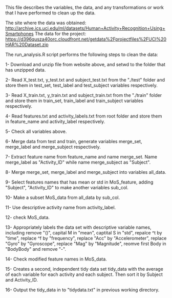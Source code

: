 This file describes the variables, the data, and any transformations or work that I have performed to clean up the data.

The site where the data was obtained:
http://archive.ics.uci.edu/ml/datasets/Human+Activity+Recognition+Using+Smartphones
The data for the project:
https://d396qusza40orc.cloudfront.net/getdata%2Fprojectfiles%2FUCI%20HAR%20Dataset.zip

The run_analysis.R script performs the following steps to clean the data:

1- Download and unzip file from website above, and setwd to the folder that has unzipped data.

2- Read X_test.txt, y_test.txt and subject_test.txt from the "./test" folder and store them in test_set, test_label and test_subject variables respectively.

3- Read X_train.txt, y_train.txt and subject_train.txt from the "./train" folder and store them in train_set, train_label and train_subject variables respectively.

4- Read features.txt and activity_labels.txt from root folder and store them in feature_name and activity_label respectively.

5- Check all variables above.

6- Merge data from test and train, generate variables merge_set, merge_label and merge_subject respectively.

7- Extract feature name from feature_name and name merge_set. Name merge_label as "Activity_ID" while name merge_subject as "Subject".

8- Merge merge_set, merge_label and merge_subject into variables all_data.

9- Select features names that has mean or std  in MoS_feature, adding "Subject", "Activity_ID" to make another variables sub_col. 

10- Make a subset MoS_data from all_data by sub_col. 

11- Use descriptive activity name from activity_label.

12- check MoS_data.

13- Appropriately labels the data set with descriptive variable names, including remove "()", capital M in "mean", captital S in "std", repalce ^t by "time", replace ^f by "frequency", replace "Acc" by "Accelerometer", replace "Gyro" by "Gyroscope", replace "Mag" by "Magnitude", reomve first Body in "BodyBody" and remove "-".

14- Check modified feature names in MoS_data.

15- Creates a second, independent tidy data set tidy_data with the average of each variable for each activity and each subject. Then sort it by Subject and Activity_ID.

16- Output the tidy_data in to "tidydata.txt" in previous working directory. 

